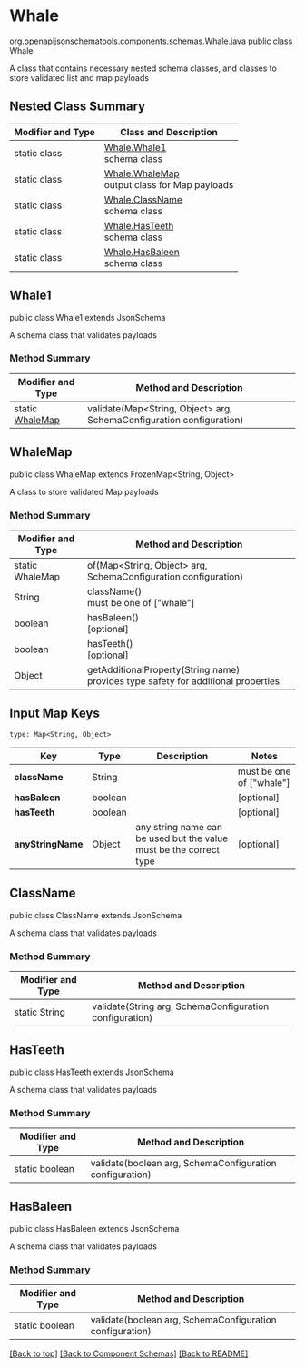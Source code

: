 # Whale
org.openapijsonschematools.components.schemas.Whale.java
public class Whale

A class that contains necessary nested schema classes, and classes to store validated list and map payloads

## Nested Class Summary
| Modifier and Type | Class and Description |
| ----------------- | ---------------------- |
| static class | [Whale.Whale1](#whale1)<br> schema class |
| static class | [Whale.WhaleMap](#whalemap)<br> output class for Map payloads |
| static class | [Whale.ClassName](#classname)<br> schema class |
| static class | [Whale.HasTeeth](#hasteeth)<br> schema class |
| static class | [Whale.HasBaleen](#hasbaleen)<br> schema class |

## Whale1
public class Whale1
extends JsonSchema

A schema class that validates payloads

### Method Summary
| Modifier and Type | Method and Description |
| ----------------- | ---------------------- |
| static [WhaleMap](#whalemap) | validate(Map<String, Object> arg, SchemaConfiguration configuration) |

## WhaleMap
public class WhaleMap
extends FrozenMap<String, Object>

A class to store validated Map payloads

### Method Summary
| Modifier and Type | Method and Description |
| ----------------- | ---------------------- |
| static WhaleMap | of(Map<String, Object> arg, SchemaConfiguration configuration) |
| String | className()<br> must be one of ["whale"] |
| boolean | hasBaleen()<br>[optional] |
| boolean | hasTeeth()<br>[optional] |
| Object | getAdditionalProperty(String name)<br>provides type safety for additional properties |

## Input Map Keys
```
type: Map<String, Object>
```
Key | Type |  Description | Notes
------------ | ------------- | ------------- | -------------
**className** | String |  | must be one of ["whale"]
**hasBaleen** | boolean |  | [optional]
**hasTeeth** | boolean |  | [optional]
**anyStringName** | Object | any string name can be used but the value must be the correct type | [optional]

## ClassName
public class ClassName
extends JsonSchema

A schema class that validates payloads

### Method Summary
| Modifier and Type | Method and Description |
| ----------------- | ---------------------- |
| static String | validate(String arg, SchemaConfiguration configuration) |

## HasTeeth
public class HasTeeth
extends JsonSchema

A schema class that validates payloads

### Method Summary
| Modifier and Type | Method and Description |
| ----------------- | ---------------------- |
| static boolean | validate(boolean arg, SchemaConfiguration configuration) |

## HasBaleen
public class HasBaleen
extends JsonSchema

A schema class that validates payloads

### Method Summary
| Modifier and Type | Method and Description |
| ----------------- | ---------------------- |
| static boolean | validate(boolean arg, SchemaConfiguration configuration) |

[[Back to top]](#top) [[Back to Component Schemas]](../../../README.md#Component-Schemas) [[Back to README]](../../../README.md)
